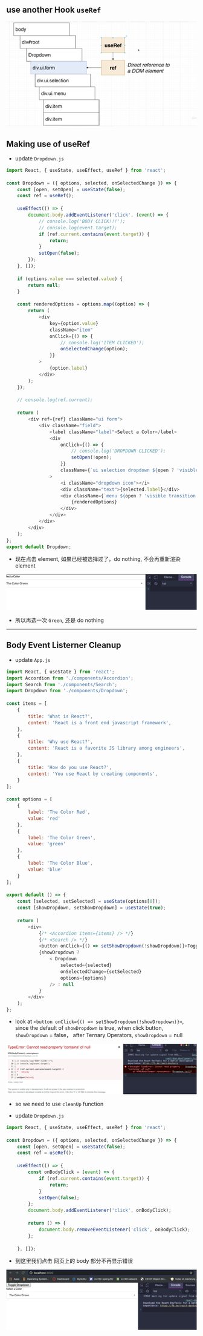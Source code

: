 ## use another Hook `useRef`

![](img/2020-08-02-11-36-37.png)

## Making use of useRef

- update `Dropdown.js`

```js
import React, { useState, useEffect, useRef } from 'react';

const Dropdown = ({ options, selected, onSelectedChange }) => {
    const [open, setOpen] = useState(false);
    const ref = useRef();

    useEffect(() => {
        document.body.addEventListener('click', (event) => {
            // console.log('BODY CLICK!!!');
            // console.log(event.target);
            if (ref.current.contains(event.target)) {
                return;
            }
            setOpen(false);
        });
    }, []);

    if (options.value === selected.value) {
        return null;
    }

    const renderedOptions = options.map((option) => {
        return (
            <div
                key={option.value}
                className="item"
                onClick={() => {
                    // console.log('ITEM CLICKED');
                    onSelectedChange(option);
                }}
            >
                {option.label}
            </div>
        );
    });

    // console.log(ref.current);

    return (
        <div ref={ref} className="ui form">
            <div className="field">
                <label className="label">Select a Color</label>
                <div
                    onClick={() => {
                        // console.log('DROPDOWN CLICKED');
                        setOpen(!open);
                    }}
                    className={`ui selection dropdown ${open ? 'visible active' : ''}`}
                >
                    <i className="dropdown icon"></i>
                    <div className="text">{selected.label}</div>
                    <div className={`menu ${open ? 'visible transition' : ''}`}>
                        {renderedOptions}
                    </div>
                </div>
            </div>
        </div>
    );
};
export default Dropdown;
```

- 现在点击 element, 如果已经被选择过了，do nothing, 不会再重新渲染 element

![](img/2020-08-02-15-18-22.png)

- 所以再选一次 `Green`, 还是 do nothing

---

## Body Event Listerner Cleanup

- update `App.js`

```js
import React, { useState } from 'react';
import Accordion from './components/Accordion';
import Search from './components/Search';
import Dropdown from './components/Dropdown';

const items = [
    {
        title: 'What is React?',
        content: 'React is a front end javascript framework',
    },
    {
        title: 'Why use React?',
        content: 'React is a favorite JS library among engineers',
    },
    {
        title: 'How do you use React?',
        content: 'You use React by creating components',
    }
];

const options = [
    {
        label: 'The Color Red',
        value: 'red'
    },
    {
        label: 'The Color Green',
        value: 'green'
    },
    {
        label: 'The Color Blue',
        value: 'blue'
    }
];

export default () => {
    const [selected, setSelected] = useState(options[0]);
    const [showDropdown, setShowDropdown] = useState(true);

    return (
        <div>
            {/* <Accordion items={items} /> */}
            {/* <Search /> */}
            <button onClick={() => setShowDropdown(!showDropdown)}>Toggle Dropdown</button>
            {showDropdown ?
                < Dropdown
                    selected={selected}
                    onSelectedChange={setSelected}
                    options={options}
                /> : null
            }
        </div>
    );
};
```

- look at `<button onClick={() => setShowDropdown(!showDropdown)}>`, since the default
  of `showDropdown` is true, when click button, `showDropdown` = false， after 
  Ternary Operators, `showDropdown` = null

![](img/2020-08-02-15-39-21.png)

- so we need to use `cleanUp` function

- update `Dropdown.js`

```js
import React, { useState, useEffect, useRef } from 'react';

const Dropdown = ({ options, selected, onSelectedChange }) => {
    const [open, setOpen] = useState(false);
    const ref = useRef();

    useEffect(() => {
        const onBodyClick = (event) => {
            if (ref.current.contains(event.target)) {
                return;
            }
            setOpen(false);
        };
        document.body.addEventListener('click', onBodyClick);

        return () => {
            document.body.removeEventListener('click', onBodyClick);
        };

    }, []);
```

- 到这里我们点击 网页上的 body 部分不再显示错误

![](img/2020-08-02-15-50-27.png)











